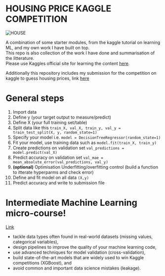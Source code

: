 # HOUSING PRICE KAGGLE COMPETITION

![HOUSE](https://storage.googleapis.com/kaggle-competitions/kaggle/5407/media/housesbanner.png)

A combination of some starter modules, from the kaggle tutorial on learning ML, and my own work I have built on top.   
This repo is also collection of the work I have done and summarisation of the litterature.   
Please use Kaggles official site for learning the content [here](https://www.kaggle.com/learn/intro-to-machine-learning).

Additionally this repository includes my submission for the competition on kaggle to guess housing prices, link [here](https://www.kaggle.com/c/home-data-for-ml-course)

# General steps

1. Import data 
2. Define y (your target output to measure/predict)
3. Define X (your full training set/table)
4. Split data like this  `train_X, val_X, train_y, val_y = train_test_split(X, y, random_state=1)`
5. Specify your model i.e. `model = DecisionTreeRegressor(random_state=1)`
6. Fit your model, use training data such as `model.fit(train_X, train_y)`
7. Create predictions on validation set `val_predictions = model.predict(val_X)`
8. Predict accuracy on validation set `val_mae = mean_absolute_error(val_predictions, val_y)`
9. **(optional)** Optimisation Underfitting/overfitting control (build a function to itterate hyperparms and check error)
10. Define and fit model on all data `(X,y)` 
11. Predict accuracy and write to submission file




# Intermediate Machine Learning micro-course!

[Link](https://www.kaggle.com/alexisbcook/introduction)

- tackle data types often found in real-world datasets (missing values, categorical variables),
- design pipelines to improve the quality of your machine learning code,
- use advanced techniques for model validation (cross-validation),
- build state-of-the-art models that are widely used to win Kaggle competitions (XGBoost), and
- avoid common and important data science mistakes (leakage).
